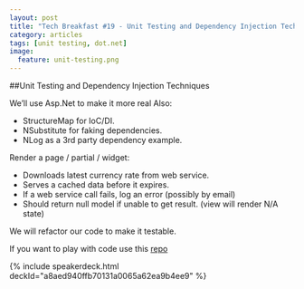 ```yaml
---
layout: post
title: "Tech Breakfast #19 - Unit Testing and Dependency Injection Techniques"
category: articles
tags: [unit testing, dot.net]
image:
  feature: unit-testing.png
---
```


##Unit Testing and Dependency Injection Techniques

We’ll use Asp.Net to make it more real Also:

- StructureMap for IoC/DI.
- NSubstitute for faking dependencies.
- NLog as a 3rd party dependency example.

Render a page / partial / widget:

- Downloads latest currency rate from web service.
- Serves a cached data before it expires.
- If a web service call fails, log an error (possibly by email)
- Should return null model if unable to get result.
(view will render N/A state)

We will refactor our code to make it testable. 

If you want to play with code use this [repo](https://github.com/aboichev/UnitTestingDemo)


{% include speakerdeck.html deckId="a8aed940ffb70131a0065a62ea9b4ee9" %}
